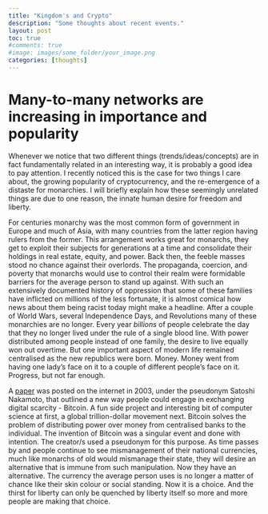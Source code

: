 ```yaml
---
title: "Kingdom's and Crypto"
description: "Some thoughts about recent events."
layout: post
toc: true
#comments: true
#image: images/some_folder/your_image.png
categories: [thoughts]
---
```


# Many-to-many networks are increasing in importance and popularity


Whenever we notice that two different things (trends/ideas/concepts) are in fact fundamentally related in an interesting way, it is probably a good idea to pay attention. I recently noticed this is the case for two things I care about, the growing popularity of cryptocurrency, and the re-emergence of a distaste for monarchies. I will briefly explain how these seemingly unrelated things are due to one reason, the innate human desire for freedom and liberty. 

For centuries monarchy was the most common form of government in Europe and much of Asia, with many countries from the latter region having rulers from the former. This arrangement works great for monarchs, they get to exploit their subjects for generations at a time and consolidate their holdings in real estate, equity, and power. Back then, the feeble masses stood no chance against their overlords. The propaganda, coercion, and poverty that monarchs would use to control their realm were formidable barriers for the average person to stand up against. With such an extensively documented history of oppression that some of these families have inflicted on millions of the less fortunate, it is almost comical how news about them being racist today might make a headline. After a couple of World Wars, several Independence Days, and Revolutions many of these monarchies are no longer. Every year *billions* of people celebrate the day that they no longer lived under the rule of a single blood line. With power distributed among people instead of one family, the desire to live equally won out overtime. But one important aspect of modern life remained centralised as the new republics were born. Money. Money went from having one lady’s face on it to a couple of different people’s face on it. Progress, but not far enough. 

A [paper](https://bitcoin.org/bitcoin.pdf) was posted on the internet in 2003, under the pseudonym Satoshi Nakamoto, that outlined a new way people could engage in exchanging digital scarcity - Bitcoin. A fun side project and interesting bit of computer science at first, a global trillion-dollar movement next. Bitcoin solves the problem of distributing power over money from centralised banks to the individual. The invention of Bitcoin was a singular event and done with intention. The creator/s used a pseudonym for this purpose. As time passes by and people continue to see mismanagement of their national currencies, much like monarchs of old would mismanage their state, they will desire an alternative that is immune from such manipulation. Now they have an alternative. The currency the average person uses is no longer a matter of chance like their skin colour or social standing. Now it is a choice. And the thirst for liberty can only be quenched by liberty itself so more and more people are making that choice.



